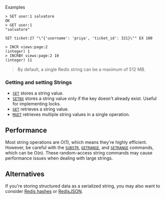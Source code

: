 Examples



```shell
> SET user:1 salvatore
OK
> GET user:1
"salvatore"
```



```
SET ticket:27 "\"{'username': 'priya', 'ticket_id': 321}\"" EX 100
```



```
> INCR views:page:2
(integer) 1
> INCRBY views:page:2 10
(integer) 11
```





> By default, a single Redis string can be a maximum of 512 MB.



### Getting and setting Strings

- [`SET`](https://redis.io/commands/set) stores a string value.
- [`SETNX`](https://redis.io/commands/setnx) stores a string value only if the key doesn't already exist. Useful for implementing locks.
- [`GET`](https://redis.io/commands/get) retrieves a string value.
- [`MGET`](https://redis.io/commands/mget) retrieves multiple string values in a single operation.



## Performance

Most string operations are O(1), which means they're highly efficient. However, be careful with the [`SUBSTR`](https://redis.io/commands/substr), [`GETRANGE`](https://redis.io/commands/getrange), and [`SETRANGE`](https://redis.io/commands/setrange) commands, which can be O(n). These random-access string commands may cause performance issues when dealing with large strings.





## Alternatives

If you're storing structured data as a serialized string, you may also want to consider [Redis hashes](https://redis.io/docs/data-types/hashes) or [RedisJSON](https://redis.io/docs/stack/json).